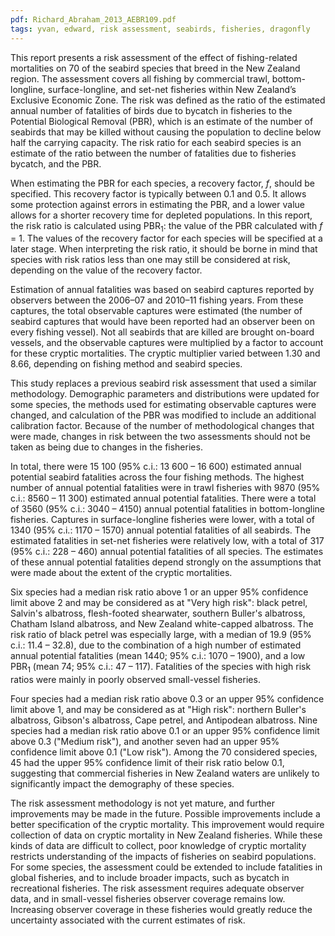 ```yaml
---
pdf: Richard_Abraham_2013_AEBR109.pdf
tags: yvan, edward, risk assessment, seabirds, fisheries, dragonfly
---
```

This report presents a risk assessment of the effect of fishing-related mortalities on 70 of the seabird
species that breed in the New Zealand region. The assessment covers all fishing by commercial trawl,
bottom-longline, surface-longline, and set-net fisheries within New Zealand’s Exclusive Economic Zone.
The risk was defined as the ratio of the estimated annual number of fatalities of birds due to bycatch in
fisheries to the Potential Biological Removal (PBR), which is an estimate of the number of seabirds
that may be killed without causing the population to decline below half the carrying capacity. The risk
ratio for each seabird species is an estimate of the ratio between the number of fatalities due to fisheries
bycatch, and the PBR.

When estimating the PBR for each species, a recovery factor, *f*, should be specified. This recovery factor
is typically between 0.1 and 0.5. It allows some protection against errors in estimating the PBR, and a
lower value allows for a shorter recovery time for depleted populations. In this report, the risk ratio is
calculated using PBR<sub>1</sub>: the value of the PBR calculated with *f* = 1. The values of the recovery factor
for each species will be specified at a later stage. When interpreting the risk ratio, it should be borne in
mind that species with risk ratios less than one may still be considered at risk, depending on the value of
the recovery factor.

Estimation of annual fatalities was based on seabird captures reported by observers between the 2006–07
and 2010–11 fishing years. From these captures, the total observable captures were estimated (the 
number of seabird captures that would have been reported had an observer been on every fishing vessel).
Not all seabirds that are killed are brought on-board vessels, and the observable captures were multiplied
by a factor to account for these cryptic mortalities. The cryptic multiplier varied between 1.30 and 8.66,
depending on fishing method and seabird species.

This study replaces a previous seabird risk assessment that used a similar methodology. Demographic
parameters and distributions were updated for some species, the methods used for estimating observable
captures were changed, and calculation of the PBR was modified to include an additional calibration
factor. Because of the number of methodological changes that were made, changes in risk between the
two assessments should not be taken as being due to changes in the fisheries.

In total, there were 15 100 (95% c.i.: 13 600 – 16 600) estimated annual potential seabird fatalities
across the four fishing methods. The highest number of annual potential fatalities were in trawl fisheries
with 9870 (95% c.i.: 8560 – 11 300) estimated annual potential fatalities. There were a total of 3560
(95% c.i.: 3040 – 4150) annual potential fatalities in bottom-longline fisheries. Captures in surface-longline
fisheries were lower, with a total of 1340 (95% c.i.: 1170 – 1570) annual potential fatalities of
all seabirds. The estimated fatalities in set-net fisheries were relatively low, with a total of 317 (95%
c.i.: 228 – 460) annual potential fatalities of all species. The estimates of these annual potential fatalities
depend strongly on the assumptions that were made about the extent of the cryptic mortalities.

Six species had a median risk ratio above 1 or an upper 95% confidence limit above 2 and may be
considered as at "Very high risk": black petrel, Salvin's albatross, flesh-footed shearwater, southern
Buller's albatross, Chatham Island albatross, and New Zealand white-capped albatross. The risk ratio of
black petrel was especially large, with a median of 19.9 (95% c.i.: 11.4 – 32.8), due to the combination
of a high number of estimated annual potential fatalities (mean 1440; 95% c.i.: 1070 – 1900), and a low PBR<sub>1</sub> (mean 74; 95% c.i.: 47 – 117). Fatalities of the species with high risk ratios were mainly in poorly observed small-vessel fisheries.

Four species had a median risk ratio above 0.3 or an upper 95% confidence limit above 1, and may be
considered as at "High risk": northern Buller's albatross, Gibson's albatross, Cape petrel, and Antipodean
albatross. Nine species had a median risk ratio above 0.1 or an upper 95% confidence limit above 0.3
("Medium risk"), and another seven had an upper 95% confidence limit above 0.1 ("Low risk"). Among
the 70 considered species, 45 had the upper 95% confidence limit of their risk ratio below 0.1, suggesting
that commercial fisheries in New Zealand waters are unlikely to significantly impact the demography of
these species.

The risk assessment methodology is not yet mature, and further improvements may be made in the future.
Possible improvements include a better specification of the cryptic mortality. This improvement would
require collection of data on cryptic mortality in New Zealand fisheries. While these kinds of data are
difficult to collect, poor knowledge of cryptic mortality restricts understanding of the impacts of fisheries
on seabird populations. For some species, the assessment could be extended to include fatalities in global
fisheries, and to include broader impacts, such as bycatch in recreational fisheries. The risk assessment
requires adequate observer data, and in small-vessel fisheries observer coverage remains low. Increasing
observer coverage in these fisheries would greatly reduce the uncertainty associated with the current
estimates of risk.
